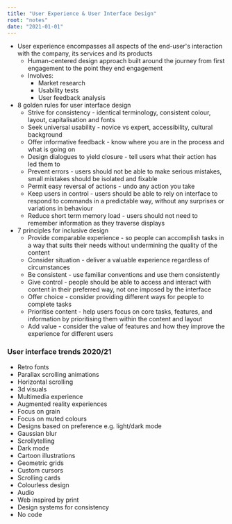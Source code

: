 ```yaml
---
title: "User Experience & User Interface Design"
root: "notes"
date: "2021-01-01"
---
```


- User experience encompasses all aspects of the end-user's interaction with the company, its services and its products
  - Human-centered design approach built around the journey from first engagement to the point they end engagement
  - Involves:
    - Market research
    - Usability tests
    - User feedback analysis
- 8 golden rules for user interface design
  - Strive for consistency - identical terminology, consistent colour, layout, capitalisation and fonts
  - Seek universal usability - novice vs expert, accessibility, cultural background
  - Offer informative feedback - know where you are in the process and what is going on
  - Design dialogues to yield closure - tell users what their action has led them to
  - Prevent errors - users should not be able to make serious mistakes, small mistakes should be isolated and fixable
  - Permit easy reversal of actions - undo any action you take
  - Keep users in control - users should be able to rely on interface to respond to commands in a predictable way, without any surprises or variations in behaviour
  - Reduce short term memory load - users should not need to remember information as they traverse displays
- 7 principles for inclusive design
  - Provide comparable experience - so people can accomplish tasks in a way that suits their needs without undermining the quality of the content
  - Consider situation - deliver a valuable experience regardless of circumstances
  - Be consistent - use familiar conventions and use them consistently
  - Give control - people should be able to access and interact with content in their preferred way, not one imposed by the interface
  - Offer choice - consider providing different ways for people to complete tasks
  - Prioritise content - help users focus on core tasks, features, and information by prioritising them within the content and layout
  - Add value - consider the value of features and how they improve the experience for different users



### User interface trends 2020/21

- Retro fonts
- Parallax scrolling animations
- Horizontal scrolling
- 3d visuals
- Multimedia experience
- Augmented reality experiences
- Focus on grain
- Focus on muted colours
- Designs based on preference e.g. light/dark mode
- Gaussian blur
- Scrollytelling
- Dark mode
- Cartoon illustrations
- Geometric grids
- Custom cursors
- Scrolling cards
- Colourless design
- Audio
- Web inspired by print
- Design systems for consistency
- No code